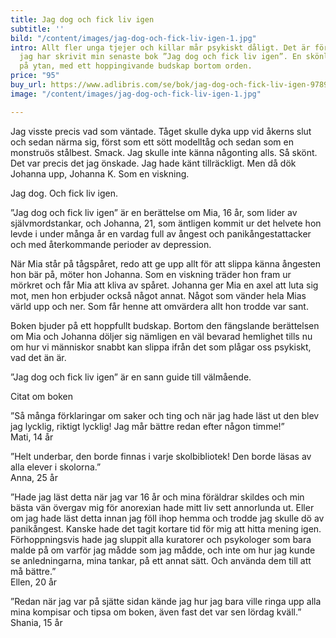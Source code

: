 ```yaml
---
title: Jag dog och fick liv igen
subtitle: ''
bild: "/content/images/jag-dog-och-fick-liv-igen-1.jpg"
intro: Allt fler unga tjejer och killar mår psykiskt dåligt. Det är för dessa som
  jag har skrivit min senaste bok ”Jag dog och fick liv igen”. En skönlitterär berättelse
  på ytan, med ett hoppingivande budskap bortom orden.
price: "95"
buy_url: https://www.adlibris.com/se/bok/jag-dog-och-fick-liv-igen-9789188375612
image: "/content/images/jag-dog-och-fick-liv-igen-1.jpg"

---
```

Jag visste precis vad som väntade. Tåget skulle dyka upp vid åkerns slut och sedan närma sig, först som ett sött modelltåg och sedan som en monstruös stålbest. Smack. Jag skulle inte känna någonting alls. Så skönt. Det var precis det jag önskade. Jag hade känt tillräckligt. Men då dök Johanna upp, Johanna K. Som en viskning.

Jag dog. Och fick liv igen.

”Jag dog och fick liv igen” är en berättelse om Mia, 16 år, som lider av självmordstankar, och Johanna, 21, som äntligen kommit ur det helvete hon levde i under många år en vardag full av ångest och panikångestattacker och med återkommande perioder av depression.

När Mia står på tågspåret, redo att ge upp allt för att slippa känna ångesten hon bär på, möter hon Johanna. Som en viskning träder hon fram ur mörkret och får Mia att kliva av spåret. Johanna ger Mia en axel att luta sig mot, men hon erbjuder också något annat. Något som vänder hela Mias värld upp och ner. Som får henne att omvärdera allt hon trodde var sant.

Boken bjuder på ett hoppfullt budskap. Bortom den fängslande berättelsen om Mia och Johanna döljer sig nämligen en väl bevarad hemlighet tills nu om hur vi människor snabbt kan slippa ifrån det som plågar oss psykiskt, vad det än är.

”Jag dog och fick liv igen” är en sann guide till välmående.

Citat om boken

”Så många förklaringar om saker och ting och när jag hade läst ut den blev jag lycklig, riktigt lycklig! Jag mår bättre redan efter någon timme!”  
Mati, 14 år

”Helt underbar, den borde finnas i varje skolbibliotek! Den borde läsas av alla elever i skolorna.”  
Anna, 25 år

”Hade jag läst detta när jag var 16 år och mina föräldrar skildes och min bästa vän övergav mig för anorexian hade mitt liv sett annorlunda ut. Eller om jag hade läst detta innan jag föll ihop hemma och trodde jag skulle dö av panikångest. Kanske hade det tagit kortare tid för mig att hitta mening igen. Förhoppningsvis hade jag sluppit alla kuratorer och psykologer som bara malde på om varför jag mådde som jag mådde, och inte om hur jag kunde se anledningarna, mina tankar, på ett annat sätt. Och använda dem till att må bättre.”  
Ellen, 20 år

”Redan när jag var på sjätte sidan kände jag hur jag bara ville ringa upp alla mina kompisar och tipsa om boken, även fast det var sen lördag kväll.”  
Shania, 15 år